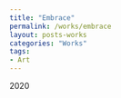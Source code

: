 ```yaml
---
title: "Embrace"
permalink: /works/embrace
layout: posts-works
categories: "Works"
tags:
- Art
---
```

2020
